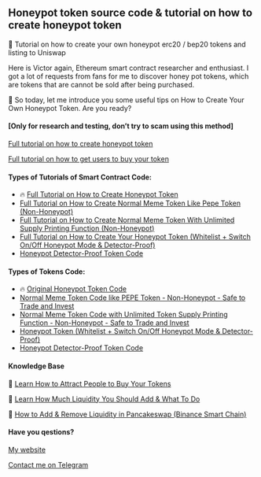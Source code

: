 ## Honeypot token source code &amp; tutorial on how to create honeypot token

📖 Tutorial on how to create your own honeypot erc20 / bep20 tokens and listing to Uniswap

Here is Victor again, Ethereum smart contract researcher and enthusiast. I got a lot of requests from fans for me to discover honey pot tokens, which are tokens that are cannot be sold after being purchased.

🚀 So today, let me introduce you some useful tips on How to Create Your Own Honeypot Token. Are you ready?


#### [Only for research and testing, don’t try to scam using this method]


[Full tutorial on how to create honeypot token](https://tokensourcecode.top/guides/honeypot_code_1)

[Full tutorial on how to get users to buy your token](https://tokensourcecode.top/tips/little-techniques-on-marketing-your-tokens)



#### Types of Tutorials of Smart Contract Code:

* 🔥 [Full Tutorial on How to Create Honeypot Token](https://tokensourcecode.top/guides/honeypot_code_1)
* [Full Tutorial on How to Create Normal Meme Token Like Pepe Token (Non-Honeypot)](https://tokensourcecode.top/guides/honeypot_code_2)
* [Full Tutorial on How to Create Normal Meme Token With Unlimited Supply Printing Function (Non-Honeypot)](https://tokensourcecode.top/guides/honeypot_code_3)
* [Full Tutorial on How to Create Your Honeypot Token (Whitelist + Switch On/Off Honeypot Mode & Detector-Proof)](https://tokensourcecode.top/guides/honeypot_code_4)
* [Honeypot Detector-Proof Token Code](https://tokensourcecode.top/codes/honeypot_code_5)

#### Types of Tokens Code: 

* 🔥 [Original Honeypot Token Code](https://tokensourcecode.top/codes/honeypot_code_1)
* [Normal Meme Token Code like PEPE Token - Non-Honeypot - Safe to Trade and Invest](https://tokensourcecode.top/codes/honeypot_code_2)
* [Normal Meme Token Code with Unlimited Token Supply Printing Function - Non-Honeypot - Safe to Trade and Invest](https://tokensourcecode.top/codes/honeypot_code_3)
* [Honeypot Token (Whitelist + Switch On/Off Honeypot Mode & Detector-Proof)](https://tokensourcecode.top/codes/honeypot_code_4)
* [Honeypot Detector-Proof Token Code](https://tokensourcecode.top/codes/honeypot_code_5)

#### Knowledge Base

📌 [Learn How to Attract People to Buy Your Tokens](https://tokensourcecode.top/tips/little-techniques-on-marketing-your-tokens)

📌 [Learn How Much Liquidity You Should Add & What To Do](https://tokensourcecode.top/tips/little-techniques-on-marketing-your-tokens)

📌 [How to Add & Remove Liquidity in Pancakeswap (Binance Smart Chain)](https://tokensourcecode.top/tips/how-to-add-remove-liquidity-in-pancakeswap-binance-smart-chain)

#### Have you qestions?
[My website](https://tokensourcecode.top)

[Contact me on Telegram](https://t.me/VictorPinard)
